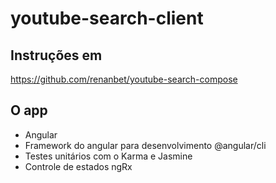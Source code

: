 # youtube-search-client

## Instruções em

https://github.com/renanbet/youtube-search-compose



## O app

- Angular
- Framework do angular para desenvolvimento @angular/cli
- Testes unitários com o Karma e Jasmine
- Controle de estados ngRx

